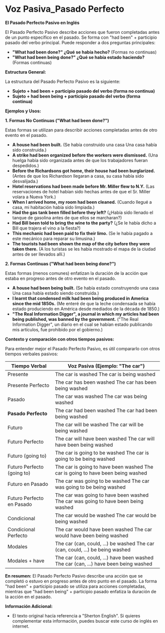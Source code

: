 # Voz Pasiva_Pasado Perfecto



**El Pasado Perfecto Pasivo en Inglés**

El Pasado Perfecto Pasivo describe acciones que fueron completadas antes de un punto específico en el pasado.  Se forma con "had been" + participio pasado del verbo principal. Puede responder a dos preguntas principales:

*   **"What had been done?"   ¿Qué se había hecho?** (Formas no continuas)
*   **"What had been being done?"   ¿Qué se había estado haciendo?** (Formas continuas)

**Estructura General:**

La estructura del Pasado Perfecto Pasivo es la siguiente:

*   **Sujeto + had been + participio pasado del verbo (forma no continua)**
*   **Sujeto + had been being + participio pasado del verbo (forma continua)**

**Ejemplos y Usos:**

**1. Formas No Continuas ("What had been done?")**

Estas formas se utilizan para describir acciones completadas antes de otro evento en el pasado.

*   **A house had been built.** (Se había construido una casa   Una casa había sido construida.)
*   **A strike had been organized before the workers were dismissed.** (Una huelga había sido organizada antes de que los trabajadores fueran despedidos.)
*   **Before the Richardsons got home, their house had been burglarized.** (Antes de que los Richardson llegaran a casa, su casa había sido desvalijada.)
*   **Hotel reservations had been made before Mr. Miller flew to N.Y.** (Las reservaciones de hotel habían sido hechas antes de que el Sr. Miller volara a Nueva York.)
*   **When I arrived home, my room had been cleaned.** (Cuando llegué a casa, mi habitación había sido limpiada.)
*   **Had the gas tank been filled before they left?** (¿Había sido llenado el tanque de gasolina antes de que ellos se marcharan?)
*   **Had Bill been told to bring the wine to the party?** (¿Se le había dicho a Bill que trajera el vino a la fiesta?)
*   **This mechanic had been paid to fix their limo.** (Se le había pagado a este mecánico para reparar su limusina.)
*   **The tourists had been shown the map of the city before they were taken there.** (A los turistas se les había mostrado el mapa de la ciudad antes de ser llevados allí.)

**2. Formas Continuas ("What had been being done?")**

Estas formas (menos comunes) enfatizan la duración de la acción que estaba en progreso antes de otro evento en el pasado.

*   **A house had been being built.** (Se había estado construyendo una casa   Una casa había estado siendo construida.)
*   **I learnt that condensed milk had been being produced in America since the mid 1850s.** (Me enteré de que la leche condensada se había estado produciendo en América desde mediados de la década de 1850.)
*   **"The Real Information Digger", a journal in which my articles had been being published, was banned by the government.** ("The Real Information Digger", un diario en el cual se habían estado publicando mis artículos, fue prohibido por el gobierno.)

**Contexto y comparación con otros tiempos pasivos:**

Para entender mejor el Pasado Perfecto Pasivo, es útil compararlo con otros tiempos verbales pasivos:

| Tiempo Verbal       | Voz Pasiva (Ejemplo: "The car")                   |
| -------------------- | ------------------------------------------------- |
| Presente             | The car is washed   The car is being washed       |
| Presente Perfecto    | The car has been washed   The car has been being washed  |
| Pasado               | The car was washed   The car was being washed      |
| **Pasado Perfecto**   | The car had been washed   The car had been being washed |
| Futuro               | The car will be washed   The car will be being washed    |
| Futuro Perfecto      | The car will have been washed   The car will have been being washed |
| Futuro (going to)    | The car is going to be washed   The car is going to be being washed |
| Futuro Perfecto (going to) | The car is going to have been washed   The car is going to have been being washed |
| Futuro en Pasado     | The car was going to be washed   The car was going to be being washed |
| Futuro Perfecto en Pasado | The car was going to have been washed   The car was going to have been being washed |
| Condicional          | The car would be washed   The car would be being washed |
| Condicional Perfecto | The car would have been washed   The car would have been being washed |
| Modales              | The car (can, could, ...) be washed   The car (can, could, ...) be being washed |
| Modales + have       | The car (can, could, ...) have been washed   The car (can, ...) have been being washed |

**En resumen:** El Pasado Perfecto Pasivo describe una acción que se completó o estuvo en progreso antes de otro punto en el pasado.  La forma "had been" + participio pasado se utiliza para acciones completadas, mientras que "had been being" + participio pasado enfatiza la duración de la acción en el pasado.

**Información Adicional:**
* El texto original hacía referencia a "Sherton English". Si quieres complementar esta información, puedes buscar este curso de inglés en internet.
